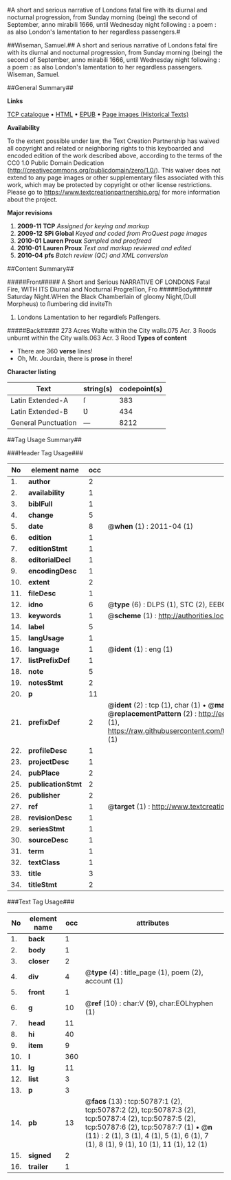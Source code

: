 #A short and serious narrative of Londons fatal fire with its diurnal and nocturnal progression, from Sunday morning (being) the second of September, anno mirabili 1666, until Wednesday night following : a poem : as also London's lamentation to her regardless passengers.#

##Wiseman, Samuel.##
A short and serious narrative of Londons fatal fire with its diurnal and nocturnal progression, from Sunday morning (being) the second of September, anno mirabili 1666, until Wednesday night following : a poem : as also London's lamentation to her regardless passengers.
Wiseman, Samuel.

##General Summary##

**Links**

[TCP catalogue](http://www.ota.ox.ac.uk/tcp/)  • 
[HTML](http://tei.it.ox.ac.uk/tcp/Texts-HTML/free/A60/A60047.html)  • 
[EPUB](http://tei.it.ox.ac.uk/tcp/Texts-EPUB/free/A60/A60047.epub) • 
[Page images (Historical Texts)](https://historicaltexts.jisc.ac.uk/eebo-11910445e)

**Availability**

To the extent possible under law, the Text Creation Partnership has waived all copyright and related or neighboring rights to this keyboarded and encoded edition of the work described above, according to the terms of the CC0 1.0 Public Domain Dedication (http://creativecommons.org/publicdomain/zero/1.0/). This waiver does not extend to any page images or other supplementary files associated with this work, which may be protected by copyright or other license restrictions. Please go to https://www.textcreationpartnership.org/ for more information about the project.

**Major revisions**

1. __2009-11__ __TCP__ *Assigned for keying and markup*
1. __2009-12__ __SPi Global__ *Keyed and coded from ProQuest page images*
1. __2010-01__ __Lauren Proux__ *Sampled and proofread*
1. __2010-01__ __Lauren Proux__ *Text and markup reviewed and edited*
1. __2010-04__ __pfs__ *Batch review (QC) and XML conversion*

##Content Summary##

#####Front#####
A Short and Serious NARRATIVE OF LONDONS Fatal Fire, WITH ITS Diurnal and Nocturnal Progreſſion, Fro
#####Body#####
Saturday Night.WHen the Black Chamberlain of gloomy Night,(Dull Morpheus) to ſlumbering did inviteTh
1. Londons Lamentation to her regardleſs Paſſengers.

#####Back#####
273 Acres Waſte within the City walls.075 Acr. 3 Roods unburnt within the City walls.063 Acr. 3 Rood
**Types of content**

  * There are 360 **verse** lines!
  * Oh, Mr. Jourdain, there is **prose** in there!

**Character listing**


|Text|string(s)|codepoint(s)|
|---|---|---|
|Latin Extended-A|ſ|383|
|Latin Extended-B|Ʋ|434|
|General Punctuation|—|8212|

##Tag Usage Summary##

###Header Tag Usage###

|No|element name|occ|attributes|
|---|---|---|---|
|1.|__author__|2||
|2.|__availability__|1||
|3.|__biblFull__|1||
|4.|__change__|5||
|5.|__date__|8| @__when__ (1) : 2011-04 (1)|
|6.|__edition__|1||
|7.|__editionStmt__|1||
|8.|__editorialDecl__|1||
|9.|__encodingDesc__|1||
|10.|__extent__|2||
|11.|__fileDesc__|1||
|12.|__idno__|6| @__type__ (6) : DLPS (1), STC (2), EEBO-CITATION (1), OCLC (1), VID (1)|
|13.|__keywords__|1| @__scheme__ (1) : http://authorities.loc.gov/ (1)|
|14.|__label__|5||
|15.|__langUsage__|1||
|16.|__language__|1| @__ident__ (1) : eng (1)|
|17.|__listPrefixDef__|1||
|18.|__note__|5||
|19.|__notesStmt__|2||
|20.|__p__|11||
|21.|__prefixDef__|2| @__ident__ (2) : tcp (1), char (1)  •  @__matchPattern__ (2) : ([0-9\-]+):([0-9IVX]+) (1), (.+) (1)  •  @__replacementPattern__ (2) : http://eebo.chadwyck.com/downloadtiff?vid=$1&page=$2 (1), https://raw.githubusercontent.com/textcreationpartnership/Texts/master/tcpchars.xml#$1 (1)|
|22.|__profileDesc__|1||
|23.|__projectDesc__|1||
|24.|__pubPlace__|2||
|25.|__publicationStmt__|2||
|26.|__publisher__|2||
|27.|__ref__|1| @__target__ (1) : http://www.textcreationpartnership.org/docs/. (1)|
|28.|__revisionDesc__|1||
|29.|__seriesStmt__|1||
|30.|__sourceDesc__|1||
|31.|__term__|1||
|32.|__textClass__|1||
|33.|__title__|3||
|34.|__titleStmt__|2||


###Text Tag Usage###

|No|element name|occ|attributes|
|---|---|---|---|
|1.|__back__|1||
|2.|__body__|1||
|3.|__closer__|2||
|4.|__div__|4| @__type__ (4) : title_page (1), poem (2), account (1)|
|5.|__front__|1||
|6.|__g__|10| @__ref__ (10) : char:V (9), char:EOLhyphen (1)|
|7.|__head__|11||
|8.|__hi__|40||
|9.|__item__|9||
|10.|__l__|360||
|11.|__lg__|11||
|12.|__list__|3||
|13.|__p__|3||
|14.|__pb__|13| @__facs__ (13) : tcp:50787:1 (2), tcp:50787:2 (2), tcp:50787:3 (2), tcp:50787:4 (2), tcp:50787:5 (2), tcp:50787:6 (2), tcp:50787:7 (1)  •  @__n__ (11) : 2 (1), 3 (1), 4 (1), 5 (1), 6 (1), 7 (1), 8 (1), 9 (1), 10 (1), 11 (1), 12 (1)|
|15.|__signed__|2||
|16.|__trailer__|1||
